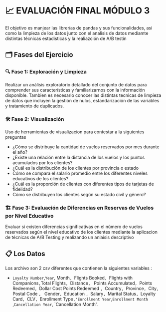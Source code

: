 # 📈 EVALUACIÓN FINAL MÓDULO 3

 El  objetivo es manjear las librerías de pandas y sus funcionalidades, asi como la limpieza de los datos junto con el analisis de datos mediamte distintas técnicas estadisticas y la realiazción de A/B testin
 

## 🗂️ Fases del Ejercicio

### 🔍 Fase 1: Exploración y Limpieza

Realizar un análisis exploratorio detallado del conjunto de datos para comprender sus características y familiarizarnos con la información disponible.
Tambien es necesario conocer las distintas tecnicas de limpieza de datos que incluyen la gestión de  nulos, estandarización de las variables y tratamiento de duplicados.

### 🛠️ Fase 2: Visualización

Uso de herramientas de visualizacion para contestar a la siguientes preguntas
- ¿Cómo se distribuye la cantidad de vuelos reservados por mes durante el año?
- ¿Existe una relación entre la distancia de los vuelos y los puntos acumulados por los clientes?
- ¿Cuál es la distribución de los clientes por provincia o estado
- Cómo se compara el salario promedio entre los diferentes niveles educativos de los clientes?
- ¿Cuál es la proporción de clientes con diferentes tipos de tarjetas de fidelidad?
- Cómo se distribuyen los clientes según su estado civil y género?

### 🏗️ Fase 3: Evaluación de Diferencias en Reservas de Vuelos por Nivel Educativo
Evaluar si existen diferencias significativas en el número de vuelos reservados según el nivel educativo de los clientes mediante la aplicacion de técnicas de A/B Testing y realizando un anlaisis descriptivo


## 📋 Los Datos

Los archivo son 2 csv diferentes que contienen la siguientes variables :
- `Loyalty Number`,`Year`, Month`, `Flights Booked`, `Flights with Companions`,`Total Flights`, `Distance`, ` Points Accumulated`, `Points Redeemed`, `Dollar Cost Points Redeemed `, `Country`, `Province`, `City`, `Postal Code `, ` Gender`, `Education `, `Salary`, `Marital Status`, `Loyalty Card`, `CLV`, `Enrollment Type`,'Enrollment Year`,`Enrollment Month `,`Cancellation Year`, `Cancellation Month'. 

